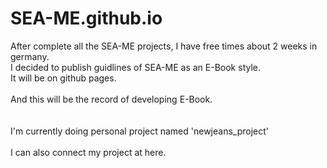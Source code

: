 # SEA-ME.github.io


After complete all the SEA-ME projects, I have free times about 2 weeks in germany.<br>
I decided to publish guidlines of SEA-ME as an E-Book style.<br>
It will be on github pages.<br>
<br>
And this will be the record of developing E-Book.<br>
<br>
<br>
I'm currently doing personal project named 'newjeans_project'<br>
<br>
I can also connect my project at here.<br>